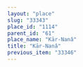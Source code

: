 ```yaml
---
layout: "place"
slug: "33343"
place_id: "1114"
parent_id: "61"
place_name: "Kār-Nanâ"
title: "Kār-Nanâ"
previous_item: "33346"
---
```

